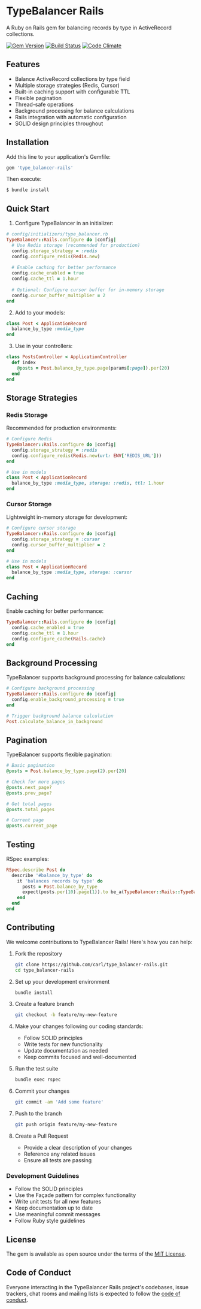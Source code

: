 # TypeBalancer Rails

A Ruby on Rails gem for balancing records by type in ActiveRecord collections.

[![Gem Version](https://badge.fury.io/rb/type_balancer-rails.svg)](https://badge.fury.io/rb/type_balancer-rails)
[![Build Status](https://github.com/carl/type_balancer-rails/workflows/CI/badge.svg)](https://github.com/carl/type_balancer-rails/actions)
[![Code Climate](https://codeclimate.com/github/carl/type_balancer-rails/badges/gpa.svg)](https://codeclimate.com/github/carl/type_balancer-rails)

## Features

- Balance ActiveRecord collections by type field
- Multiple storage strategies (Redis, Cursor)
- Built-in caching support with configurable TTL
- Flexible pagination
- Thread-safe operations
- Background processing for balance calculations
- Rails integration with automatic configuration
- SOLID design principles throughout

## Installation

Add this line to your application's Gemfile:

```ruby
gem 'type_balancer-rails'
```

Then execute:

```bash
$ bundle install
```

## Quick Start

1. Configure TypeBalancer in an initializer:

```ruby
# config/initializers/type_balancer.rb
TypeBalancer::Rails.configure do |config|
  # Use Redis storage (recommended for production)
  config.storage_strategy = :redis
  config.configure_redis(Redis.new)
  
  # Enable caching for better performance
  config.cache_enabled = true
  config.cache_ttl = 1.hour
  
  # Optional: Configure cursor buffer for in-memory storage
  config.cursor_buffer_multiplier = 2
end
```

2. Add to your models:

```ruby
class Post < ApplicationRecord
  balance_by_type :media_type
end
```

3. Use in your controllers:

```ruby
class PostsController < ApplicationController
  def index
    @posts = Post.balance_by_type.page(params[:page]).per(20)
  end
end
```

## Storage Strategies

### Redis Storage

Recommended for production environments:

```ruby
# Configure Redis
TypeBalancer::Rails.configure do |config|
  config.storage_strategy = :redis
  config.configure_redis(Redis.new(url: ENV['REDIS_URL']))
end

# Use in models
class Post < ApplicationRecord
  balance_by_type :media_type, storage: :redis, ttl: 1.hour
end
```

### Cursor Storage

Lightweight in-memory storage for development:

```ruby
# Configure cursor storage
TypeBalancer::Rails.configure do |config|
  config.storage_strategy = :cursor
  config.cursor_buffer_multiplier = 2
end

# Use in models
class Post < ApplicationRecord
  balance_by_type :media_type, storage: :cursor
end
```

## Caching

Enable caching for better performance:

```ruby
TypeBalancer::Rails.configure do |config|
  config.cache_enabled = true
  config.cache_ttl = 1.hour
  config.configure_cache(Rails.cache)
end
```

## Background Processing

TypeBalancer supports background processing for balance calculations:

```ruby
# Configure background processing
TypeBalancer::Rails.configure do |config|
  config.enable_background_processing = true
end

# Trigger background balance calculation
Post.calculate_balance_in_background
```

## Pagination

TypeBalancer supports flexible pagination:

```ruby
# Basic pagination
@posts = Post.balance_by_type.page(2).per(20)

# Check for more pages
@posts.next_page?
@posts.prev_page?

# Get total pages
@posts.total_pages

# Current page
@posts.current_page
```

## Testing

RSpec examples:

```ruby
RSpec.describe Post do
  describe '#balance_by_type' do
    it 'balances records by type' do
      posts = Post.balance_by_type
      expect(posts.per(10).page(1)).to be_a(TypeBalancer::Rails::TypeBalancerCollection)
    end
  end
end
```

## Contributing

We welcome contributions to TypeBalancer Rails! Here's how you can help:

1. Fork the repository
   ```bash
   git clone https://github.com/carl/type_balancer-rails.git
   cd type_balancer-rails
   ```

2. Set up your development environment
   ```bash
   bundle install
   ```

3. Create a feature branch
   ```bash
   git checkout -b feature/my-new-feature
   ```

4. Make your changes following our coding standards:
   - Follow SOLID principles
   - Write tests for new functionality
   - Update documentation as needed
   - Keep commits focused and well-documented

5. Run the test suite
   ```bash
   bundle exec rspec
   ```

6. Commit your changes
   ```bash
   git commit -am 'Add some feature'
   ```

7. Push to the branch
   ```bash
   git push origin feature/my-new-feature
   ```

8. Create a Pull Request
   - Provide a clear description of your changes
   - Reference any related issues
   - Ensure all tests are passing

### Development Guidelines

- Follow the SOLID principles
- Use the Façade pattern for complex functionality
- Write unit tests for all new features
- Keep documentation up to date
- Use meaningful commit messages
- Follow Ruby style guidelines

## License

The gem is available as open source under the terms of the [MIT License](https://opensource.org/licenses/MIT).

## Code of Conduct

Everyone interacting in the TypeBalancer Rails project's codebases, issue trackers, chat rooms and mailing lists is expected to follow the [code of conduct](CODE_OF_CONDUCT.md).
